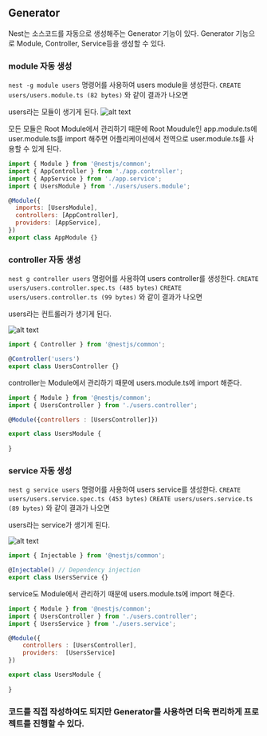 ## Generator
Nest는 소스코드를 자동으로 생성해주는 Generator 기능이 있다. 
Generator 기능으로 Module, Controller, Service등을 생성할 수 있다.

### module 자동 생성
```nest -g module users``` 명령어를 사용하여 users module을 생성한다.
```CREATE users/users.module.ts (82 bytes)``` 와 같이 결과가 나오면 

users라는 모듈이 생기게 된다.
![alt text](./Project.img/users.png)

모든 모듈은 Root Module에서 관리하기 때문에 Root Moudule인 app.module.ts에 user.module.ts를 import 해주면 어플리케이션에서 전역으로 user.module.ts를 사용할 수 있게 된다.

```javascript
import { Module } from '@nestjs/common';
import { AppController } from './app.controller';
import { AppService } from './app.service';
import { UsersModule } from './users/users.module';

@Module({
  imports: [UsersModule],
  controllers: [AppController],
  providers: [AppService],
})
export class AppModule {}
```

### controller 자동 생성
```nest g controller users``` 명령어를 사용하여 users controller를 생성한다.
```CREATE users/users.controller.spec.ts (485 bytes)```
```CREATE users/users.controller.ts (99 bytes)``` 와 같이 결과가 나오면 

users라는 컨트롤러가 생기게 된다.

![alt text](./Project.img/usersController.png)

```javascript
import { Controller } from '@nestjs/common';

@Controller('users')
export class UsersController {}
```

controller는 Module에서 관리하기 때문에 users.module.ts에 import 해준다.
```javascript
import { Module } from '@nestjs/common';
import { UsersController } from './users.controller';

@Module({controllers : [UsersController]})

export class UsersModule {
    
}
```

### service 자동 생성

```nest g service users``` 명령어를 사용하여 users service를 생성한다.
```CREATE users/users.service.spec.ts (453 bytes)``` 
```CREATE users/users.service.ts (89 bytes)``` 와 같이 결과가 나오면 

users라는 service가 생기게 된다.

![alt text](./Project.img/usersService.png)

```javascript
import { Injectable } from '@nestjs/common';

@Injectable() // Dependency injection
export class UsersService {}

```

service도 Module에서 관리하기 때문에 users.module.ts에 import 해준다.
```javascript
import { Module } from '@nestjs/common';
import { UsersController } from './users.controller';
import { UsersService } from './users.service';

@Module({
    controllers : [UsersController],
    providers:  [UsersService]
})

export class UsersModule {
    
}
```

### 코드를 직접 작성하여도 되지만 Generator를 사용하면 더욱 편리하게 프로젝트를 진행할 수 있다.


